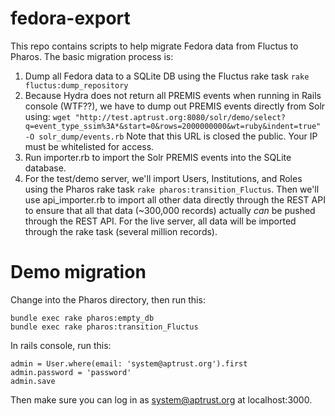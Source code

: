 # fedora-export

This repo contains scripts to help migrate Fedora data from Fluctus to Pharos.
The basic migration process is:

1. Dump all Fedora data to a SQLite DB using the Fluctus rake task
   `rake fluctus:dump_repository`
2. Because Hydra does not return all PREMIS events when running in
   Rails console (WTF??), we have to dump out PREMIS events directly from
   Solr using:
   `wget "http://test.aptrust.org:8080/solr/demo/select?q=event_type_ssim%3A*&start=0&rows=2000000000&wt=ruby&indent=true" -O solr_dump/events.rb`
   Note that this URL is closed the public. Your IP must be whitelisted for access.
3. Run importer.rb to import the Solr PREMIS events into the SQLite database.
4. For the test/demo server, we'll import Users, Institutions, and Roles using
   the Pharos rake task `rake pharos:transition_Fluctus`. Then we'll use
   api_importer.rb to import all other data directly through the REST API to
   ensure that all that data (~300,000 records) actually *can* be pushed through
   the REST API. For the live server, all data will be imported through the
   rake task (several million records).


# Demo migration

Change into the Pharos directory, then run this:

```
bundle exec rake pharos:empty_db
bundle exec rake pharos:transition_Fluctus
```

In rails console, run this:

```
admin = User.where(email: 'system@aptrust.org').first
admin.password = 'password'
admin.save
```

Then make sure you can log in as system@aptrust.org at localhost:3000.
